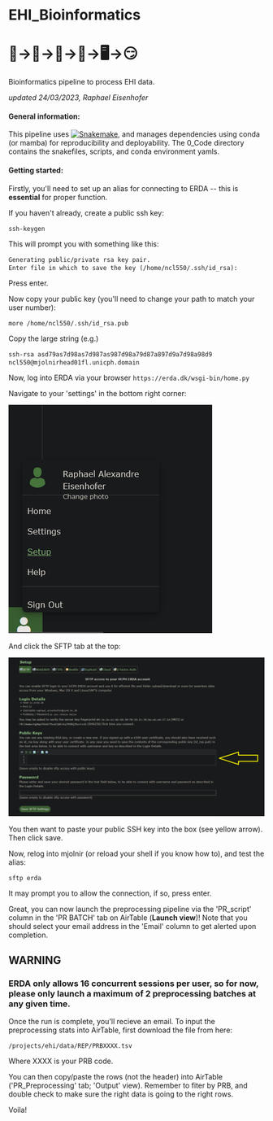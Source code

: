 # EHI_Bioinformatics 
# 🐨->💩->🦠->🧬->🖥️->😏
Bioinformatics pipeline to process EHI data.

*updated 24/03/2023, Raphael Eisenhofer*

#### General information:
This pipeline uses [![Snakemake](https://img.shields.io/badge/snakemake-≥5.6.0-brightgreen.svg?style=flat)](https://snakemake.readthedocs.io), and manages dependencies using conda (or mamba) for reproducibility and deployability. The 0_Code directory contains the snakefiles, scripts, and conda environment yamls. 

#### Getting started:
Firstly, you'll need to set up an alias for connecting to ERDA -- this is **essential** for proper function.

If you haven't already, create a public ssh key:
```
ssh-keygen
```

This will prompt you with something like this:
```
Generating public/private rsa key pair.
Enter file in which to save the key (/home/ncl550/.ssh/id_rsa):
```

Press enter.

Now copy your public key (you'll need to change your path to match your user number):
```
more /home/ncl550/.ssh/id_rsa.pub
```

Copy the large string (e.g.)
```
ssh-rsa asd79as7d98as7d987as987d98a79d87a897d9a7d98a98d9 ncl550@mjolnirhead01fl.unicph.domain
```

Now, log into ERDA via your browser `https://erda.dk/wsgi-bin/home.py`

Navigate to your 'settings' in the bottom right corner:

![setup1](figures/setup1.png)

And click the SFTP tab at the top:

![setup1](figures/setup2.png)

You then want to paste your public SSH key into the box (see yellow arrow). Then click save.

Now, relog into mjolnir (or reload your shell if you know how to), and test the alias:
```
sftp erda
```

It may prompt you to allow the connection, if so, press enter.

Great, you can now launch the preprocessing pipeline via the 'PR_script' column in the 'PR BATCH' tab on AirTable (**Launch view**)! Note that you should select your email address in the 'Email' column to get alerted upon completion. 

## WARNING
### ERDA only allows 16 concurrent sessions per user, so for now, please only launch a maximum of 2 preprocessing batches at any given time.

Once the run is complete, you'll recieve an email. To input the preprocessing stats into AirTable, first download the file from here:
```
/projects/ehi/data/REP/PRBXXXX.tsv
```
Where XXXX is your PRB code.

You can then copy/paste the rows (not the header) into AirTable ('PR_Preprocessing' tab; 'Output' view). Remember to fiter by PRB, and double check to make sure the right data is going to the right rows.

Voila!
